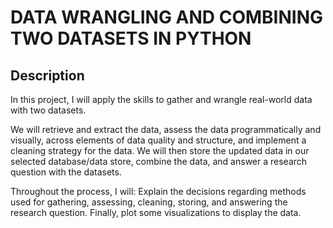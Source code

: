 # DATA WRANGLING AND COMBINING TWO DATASETS IN PYTHON

## Description
In this project, I will apply the skills to gather and wrangle real-world data with two datasets. 

We will retrieve and extract the data, assess the data programmatically and visually, across elements of data quality and structure, and implement a cleaning strategy for the data. We will then store the updated data in our selected database/data store, combine the data, and answer a research question with the datasets.

Throughout the process, I will:
Explain the decisions regarding methods used for gathering, assessing, cleaning, storing, and answering the research question. Finally, plot some visualizations to display the data. 
